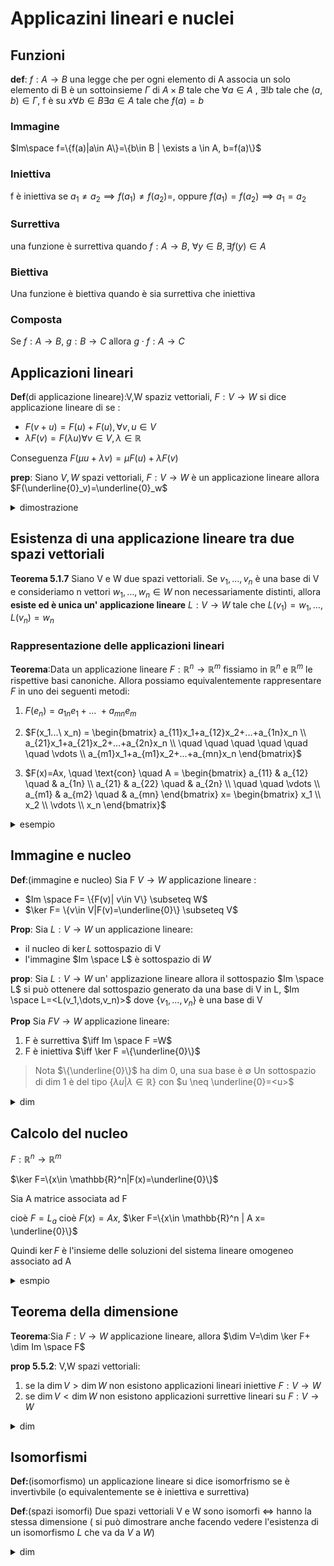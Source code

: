 # Applicazini lineari e nuclei

## Funzioni

**def**: $f:A \to B$ una legge che per ogni elemento di A associa un solo elemento di B è un sottoinsieme $\Gamma$ di $A\times B$ tale che $\forall a \in A$ , $\exists ! b$ tale che $(a,b) \in \Gamma$, f è su $x \forall b \in B \exists a \in A$ tale che $f(a)=b$

### Immagine

$Im\space f=\{f(a)|a\in A\}=\{b\in B | \exists a \in A, b=f(a)\}$

### Iniettiva
f è iniettiva se $a_1 \neq a_2 \implies f(a_1)\neq f(a_2)=$, oppure  $f(a_1)= f(a_2) \implies a_1 = a_2$

### Surrettiva


una funzione è surrettiva quando $f:A \to B$, $\forall y \in B, \exists f(y) \in A$

### Biettiva

Una funzione è biettiva quando è sia surrettiva che iniettiva

### Composta

Se  $f: A \to B$, $g:B \to C$ allora $g \cdot f: A \to C$ 


## Applicazioni lineari 

**Def**(di applicazione lineare):V,W spaziz vettoriali, $F: V \to W$ si dice applicazione lineare di  se :
- $F(v+u)=F(u)+F(u), \forall v,u \in V$ 
- $\lambda F(v)=F(\lambda u)\forall v \in V, \lambda \in \mathbb{R}$

Conseguenza $F(\mu u+ \lambda v)=\mu F(u)+ \lambda F(v)$


**prep**: Siano $V,W$ spazi vettoriali, $F: V \to W$ è un applicazione lineare allora $F(\underline{0}_v)=\underline{0}_w$

<details>
<summary>
dimostrazione
</summary>

$F(0_v)=F(0 \times 0_v)=0 F(0_v)=0_w$

</details>


## Esistenza di una applicazione lineare tra due spazi vettoriali

**Teorema 5.1.7** Siano V e W due spazi vettoriali. Se $v_1,\dots,v_n$ è una base di V e consideriamo n vettori $w_1,\dots,w_n \in W$ non necessariamente distinti, allora **esiste ed è unica un' applicazione lineare** $L:V\to W$ tale che $L(v_1)=w_1,\dots,L(v_n)=w_n$

### Rappresentazione delle applicazioni lineari
**Teorema**:Data un applicazione lineare $F: \mathbb{R}^n \to \mathbb{R}^m$ fissiamo in $\mathbb{R}^n$ e $\mathbb{R}^m$  le rispettive basi canoniche. Allora possiamo equivalentemente rappresentare $F$ in uno dei seguenti metodi:
1. $F(e_n)=a_{1n}e_1+...\ +a_{mn}e_m$

2. $F(x_1...\ x_n) = \begin{bmatrix} a_{11}x_1+a_{12}x_2+...+a_{1n}x_n  \\ a_{21}x_1+a_{21}x_2+...+a_{2n}x_n  \\ \quad \quad \quad \quad \quad \quad \vdots \\ a_{m1}x_1+a_{m1}x_2+...+a_{mn}x_n \end{bmatrix}$
3. $F(x)=Ax, \quad \text{con} \quad A = \begin{bmatrix} a_{11} & a_{12} \quad & a_{1n} \\ a_{21} & a_{22} \quad & a_{2n} \\ \quad \quad \vdots \\ a_{m1} & a_{m2} \quad & a_{mn} \end{bmatrix} x= \begin{bmatrix} x_1 \\ x_2 \\ \vdots \\ x_n \end{bmatrix}$ 


<details>
<summary>
esempio
</summary>

Primo modo:   
$(5e_1+3e_2, ,-e_2, e_1-e_2)$


Secondo modo   

$F(e_1)=5e_1+3e_2$
$F(e_2)=-e_2$
$F(e_3)=e_1-e_2$


Terzo modo   

$A= \begin{pmatrix} 5 & 0 & 1 \\ 3 & -1 & -1 \end{pmatrix}$

</details>

## Immagine e nucleo

**Def**:(immagine e nucleo) Sia F $V \to W$ applicazione lineare :
- $Im \space F= \{F(v)| v\in V\} \subseteq W$
- $\ker F= \{v\in V|F(v)=\underline{0}\} \subseteq V$


**Prop**: Sia $L:V \to W$ un applicazione lineare:
- il nucleo di $\ker L$ sottospazio di V
- l'immagine $Im \space L$ è sottospazio di $W$

**prop**: Sia $L:V\to W$ un' applizazione lineare allora il sottospazio $Im \space L$  si può ottenere dal sottospazio generato da una base di V in L, $Im \space L=<L(v_1,\dots,v_n)>$ dove $\{v_1,\dots,v_n\}$ è una base di V


**Prop** Sia $F V \to W$ applicazione lineare:
1. F è surrettiva $\iff Im \space F =W$
2. F è iniettiva $\iff \ker  F =\{\underline{0}\}$

> Nota $\{\underline{0}\}$ ha dim 0, una sua base è $\emptyset$
> Un sottospazio di dim 1 è del tipo $\{\lambda u |\lambda \in \mathbb{R}\}$ con $u \neq \underline{0}=<u>$ 


<details>
<summary>
dim
</summary>


Supponiamo che F è iniettiva mostriamo che $\ker F =\{\underline{0}\}$ ricordiamo che F è iniettiva se $F(u)=F(v)\implies u=v$

</details>



## Calcolo del nucleo 

$F:\mathbb{R}^n  \to \mathbb{R}^m$

$\ker F=\{x\in \mathbb{R}^n|F(x)=\underline{0}\}$

Sia A matrice associata ad F

cioè $F=L_a$ cioè $F(x)=Ax$, $\ker F=\{x\in \mathbb{R}^n | A x= \underline{0}\}$


Quindi $\ker F$ è l'insieme delle soluzioni del sistema lineare omogeneo associato ad A


<details>
<summary>
esmpio
</summary>

Sia $F :\mathbb{R}^3 \to \mathbb{R}^3$ definita da:
- $F(e_1)=e_1-e_2+2e_3=(1,-1,2)$
- $F(e_2)=e_1+e_2-e_3=(1,1,-1)$
- $F(e_3)=2e_2+e_3=(2,0,1)$


$A=\begin{pmatrix}F(e_1) & F(e_2) &F(e_3) \\\ 1 & 1 & 2 \\ 1 & 1 &0 \\ 2 & -1 & 1\end{pmatrix}$


$\ker F={x \in \mathbb{R}^3| F(x)=\underline{0}}$= ${x \in \mathbb{R}^3| A x= \underline{0}}$


</details>




## Teorema della dimensione


**Teorema**:Sia $F:V \to W$ applicazione lineare, allora $\dim V=\dim \ker F+ \dim Im \space F$


**prop 5.5.2**: V,W spazi vettoriali:
1. se la $\dim V > \dim W$ non esistono applicazioni lineari iniettive $F: V\to W$
2. se $\dim V < \dim W$ non esistono applicazioni surrettive lineari su $F: V \to W$


<details>
<summary>
dim
</summary>

![](vx_images/387512709268600.png)
</details>

## Isomorfismi

**Def:**(isomorfismo) un applicazione lineare si dice isomorfrismo se è invertivbile (o equivalentemente se è iniettiva e surrettiva)

**Def**:(spazi isomorfi) Due spazi vettoriali V e W sono isomorfi $\iff$ hanno la stessa dimensione ( si può dimostrare anche facendo vedere l'esistenza di un isomorfismo $L$ che va da $V$ a $W$)

<details>
<summary>
dim
</summary>

primo implica da fare per casa  (si usa il teorema della dimensione)


altra freccia: Sia $\dim V = \dim W = n$ vogliamo costruire un isomorfismo $F: V \to W$


Sia $\beta= \{v_1,\dots,v_n\}$ base di V, $\beta=\{w_1,\dots,w_n\}$ base di W

$F: V \to W$ tale che $F(v_i)=w_i \space  \forall 1=\{1,\dots,n\}$

$\Im F= <F(v_1),\dots,F(v_n)=<w_1,\dots,w_n>=W \implies F$ è surrettiva



Usando il teorema delal dimensione $\dim V =\dim \ker F+ \dim Im \space F$

$\implies \dim \ker F=0$


</details>




